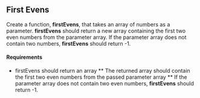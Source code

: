 ## First Evens
Create a function, **firstEvens**, that takes an array of numbers as a parameter. **firstEvens** should return a new array containing the first two even numbers from the parameter array. If the parameter array does not contain two numbers, **firstEvens** should return -1.

#### Requirements
* firstEvens should return an array
** The returned array should contain the first two even numbers from the passed parameter array
** If the parameter array does not contain two even numbers, **firstEvens** should return -1.